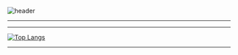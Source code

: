 ![header](https://capsule-render.vercel.app/api?&height=360type=waving&theme=monokai&height=300&section=header&text=Welcome%10to%10Starsong%10github&fontSize=90&animation=twinkling)

---


---

<div style="display: flex; overflow-x: auto;">
    <div style="flex: 1;">
        <a href="https://github.com/anuraghazra/github-readme-stats">
            <img src="https://github-readme-stats.vercel.app/api/top-langs/?username=kami1152&layout=compact" alt="Top Langs">
        </a>
    </div>
</div>

---
